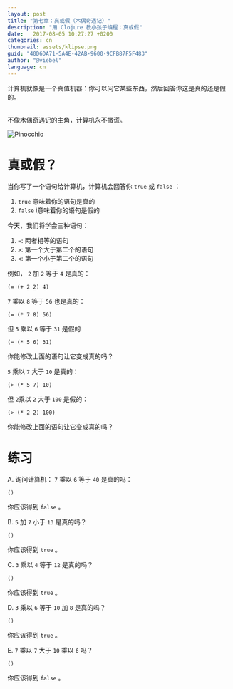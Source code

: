 ```yaml
---
layout: post
title: "第七章：真或假（木偶奇遇记）"
description: "用 Clojure 教小孩子编程：真或假"
date:   2017-08-05 10:27:27 +0200
categories: cn
thumbnail: assets/klipse.png
guid: "40D6DA71-5A4E-42AB-9600-9CFB87F5F483"
author: "@viebel"
language: cn
---
```


计算机就像是一个真值机器：你可以问它某些东西，然后回答你这是真的还是假的。


<br/>
不像木偶奇遇记的主角，计算机永不撒谎。


![Pinocchio](/assets/pinocchio.png)

# 真或假？


当你写了一个语句给计算机，计算机会回答你 `true` 或 `false` ：

1. `true` 意味着你的语句是真的
2. `false` i意味着你的语句是假的

今天，我们将学会三种语句：

1. `=`: 两者相等的语句
2. `>`: 第一个大于第二个的语句
3. `<`: 第一个小于第二个的语句

例如， `2` 加 `2` 等于 `4` 是真的：

~~~klipse
(= (+ 2 2) 4)
~~~

`7` 乘以 `8` 等于 `56` 也是真的：

~~~klipse
(= (* 7 8) 56)
~~~

但 `5` 乘以 `6` 等于 `31` 是假的

~~~klipse
(= (* 5 6) 31)
~~~

你能修改上面的语句让它变成真的吗？

 `5` 乘以 `7` 大于 `10` 是真的：

~~~klipse
(> (* 5 7) 10)
~~~


但 `2`乘以 `2` 大于 `100` 是假的：

~~~klipse
(> (* 2 2) 100)
~~~

你能修改上面的语句让它变成真的吗？


# 练习 

A. 询问计算机： `7` 乘以 `6` 等于 `40` 是真的吗：

~~~klipse
()
~~~

你应该得到 `false` 。

B.  `5` 加 `7` 小于 `13` 是真的吗？

~~~klipse
()
~~~

你应该得到 `true` 。

C.  `3` 乘以 `4` 等于 `12` 是真的吗？

~~~klipse
()
~~~

你应该得到 `true` 。

D.  `3` 乘以 `6` 等于 `10` 加 `8` 是真的吗？

~~~klipse
()
~~~

你应该得到 `true` 。

E. `7` 乘以 `7` 大于 `10` 乘以 `6` 吗？

~~~klipse
()
~~~

你应该得到 `false` 。

